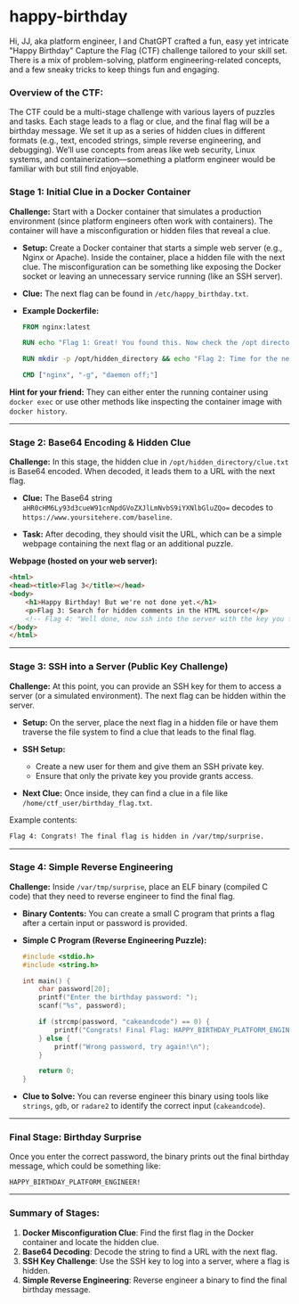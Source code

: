 # happy-birthday
Hi, JJ, aka platform engineer, I and ChatGPT crafted a fun, easy yet intricate "Happy Birthday" Capture the Flag (CTF) challenge tailored to your skill set. There is a mix of problem-solving, platform engineering-related concepts, and a few sneaky tricks to keep things fun and engaging.

### Overview of the CTF:
The CTF could be a multi-stage challenge with various layers of puzzles and tasks. Each stage leads to a flag or clue, and the final flag will be a birthday message. We set it up as a series of hidden clues in different formats (e.g., text, encoded strings, simple reverse engineering, and debugging). We’ll use concepts from areas like web security, Linux systems, and containerization—something a platform engineer would be familiar with but still find enjoyable.

### Stage 1: Initial Clue in a Docker Container
**Challenge:** Start with a Docker container that simulates a production environment (since platform engineers often work with containers). The container will have a misconfiguration or hidden files that reveal a clue.

- **Setup:** Create a Docker container that starts a simple web server (e.g., Nginx or Apache). Inside the container, place a hidden file with the next clue. The misconfiguration can be something like exposing the Docker socket or leaving an unnecessary service running (like an SSH server).

- **Clue:** The next flag can be found in `/etc/happy_birthday.txt`.

- **Example Dockerfile:**
    ```Dockerfile
    FROM nginx:latest

    RUN echo "Flag 1: Great! You found this. Now check the /opt directory!" > /etc/happy_birthday.txt

    RUN mkdir -p /opt/hidden_directory && echo "Flag 2: Time for the next challenge. Decode the following: aHR0cHM6Ly93d3cueW91cnNpdGVoZXJlLmNvbS9iYXNlbGluZQo=" > /opt/hidden_directory/clue.txt

    CMD ["nginx", "-g", "daemon off;"]
    ```

**Hint for your friend:** They can either enter the running container using `docker exec` or use other methods like inspecting the container image with `docker history`.

---

### Stage 2: Base64 Encoding & Hidden Clue
**Challenge:** In this stage, the hidden clue in `/opt/hidden_directory/clue.txt` is Base64 encoded. When decoded, it leads them to a URL with the next flag.

- **Clue:** The Base64 string `aHR0cHM6Ly93d3cueW91cnNpdGVoZXJlLmNvbS9iYXNlbGluZQo=` decodes to `https://www.yoursitehere.com/baseline`.

- **Task:** After decoding, they should visit the URL, which can be a simple webpage containing the next flag or an additional puzzle.

**Webpage (hosted on your web server):**
```html
<html>
<head><title>Flag 3</title></head>
<body>
    <h1>Happy Birthday! But we're not done yet.</h1>
    <p>Flag 3: Search for hidden comments in the HTML source!</p>
    <!-- Flag 4: "Well done, now ssh into the server with the key you find next!" -->
</body>
</html>
```

---

### Stage 3: SSH into a Server (Public Key Challenge)
**Challenge:** At this point, you can provide an SSH key for them to access a server (or a simulated environment). The next flag can be hidden within the server.

- **Setup:** On the server, place the next flag in a hidden file or have them traverse the file system to find a clue that leads to the final flag.

- **SSH Setup:**
  - Create a new user for them and give them an SSH private key.
  - Ensure that only the private key you provide grants access.
  
- **Next Clue:** Once inside, they can find a clue in a file like `/home/ctf_user/birthday_flag.txt`.

Example contents:
```bash
Flag 4: Congrats! The final flag is hidden in /var/tmp/surprise.
```

---

### Stage 4: Simple Reverse Engineering
**Challenge:** Inside `/var/tmp/surprise`, place an ELF binary (compiled C code) that they need to reverse engineer to find the final flag.

- **Binary Contents:** You can create a small C program that prints a flag after a certain input or password is provided.
  
- **Simple C Program (Reverse Engineering Puzzle):**
    ```c
    #include <stdio.h>
    #include <string.h>

    int main() {
        char password[20];
        printf("Enter the birthday password: ");
        scanf("%s", password);

        if (strcmp(password, "cakeandcode") == 0) {
            printf("Congrats! Final Flag: HAPPY_BIRTHDAY_PLATFORM_ENGINEER!\n");
        } else {
            printf("Wrong password, try again!\n");
        }

        return 0;
    }
    ```

- **Clue to Solve:** You can reverse engineer this binary using tools like `strings`, `gdb`, or `radare2` to identify the correct input (`cakeandcode`).

---

### Final Stage: Birthday Surprise
Once you enter the correct password, the binary prints out the final birthday message, which could be something like:
```
HAPPY_BIRTHDAY_PLATFORM_ENGINEER!
```

---

### Summary of Stages:
1. **Docker Misconfiguration Clue**: Find the first flag in the Docker container and locate the hidden clue.
2. **Base64 Decoding**: Decode the string to find a URL with the next flag.
3. **SSH Key Challenge**: Use the SSH key to log into a server, where a flag is hidden.
4. **Simple Reverse Engineering**: Reverse engineer a binary to find the final birthday message.
